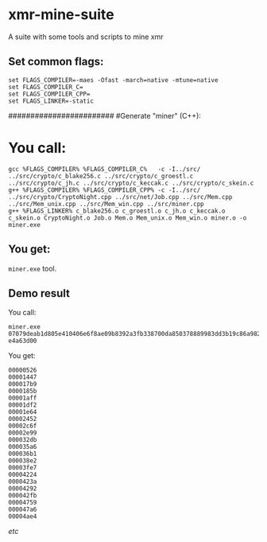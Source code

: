 # xmr-mine-suite
A suite with some tools and scripts to mine xmr

## Set common flags:

```
set FLAGS_COMPILER=-maes -Ofast -march=native -mtune=native
set FLAGS_COMPILER_C=
set FLAGS_COMPILER_CPP=
set FLAGS_LINKER=-static
```

########################
#Generate "miner" (C++):
#
# You call:

```
gcc %FLAGS_COMPILER% %FLAGS_COMPILER_C%   -c -I../src/ ../src/crypto/c_blake256.c ../src/crypto/c_groestl.c ../src/crypto/c_jh.c ../src/crypto/c_keccak.c ../src/crypto/c_skein.c
g++ %FLAGS_COMPILER% %FLAGS_COMPILER_CPP% -c -I../src/ ../src/crypto/CryptoNight.cpp ../src/net/Job.cpp ../src/Mem.cpp ../src/Mem_unix.cpp ../src/Mem_win.cpp ../src/miner.cpp
g++ %FLAGS_LINKER% c_blake256.o c_groestl.o c_jh.o c_keccak.o c_skein.o CryptoNight.o Job.o Mem.o Mem_unix.o Mem_win.o miner.o -o miner.exe
```

## You get:

`miner.exe` tool.

## Demo result

You call:

```
miner.exe 07079deab1d805e410406e6f8ae09b8392a3fb338700da850378889983dd3b19c86a9822219cfc0000000047fe7a15a44870c21862e6e96eab0208ce79a8f5bff4cd2469dc94ccdbe6485b02 e4a63d00
```

You get:

```
00000526
00001447
000017b9
0000185b
00001aff
00001df2
00001e64
00002452
00002c6f
00002e99
000032db
000035a6
000036b1
000038e2
00003fe7
00004224
0000423a
00004292
000042fb
00004759
000047a6
00004ae4
```
*etc*

